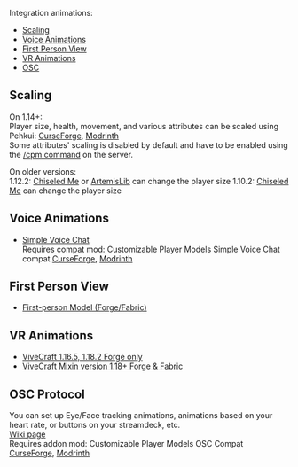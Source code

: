 Integration animations:
- [Scaling](#scaling)
- [Voice Animations](#voice-animations)
- [First Person View](#first-person-view)
- [VR Animations](#vr-animations)
- [OSC](#osc-protocol)

## Scaling
On 1.14+:  
Player size, health, movement, and various attributes can be scaled using Pehkui:
[CurseForge](https://www.curseforge.com/minecraft/mc-mods/pehkui), [Modrinth](https://modrinth.com/mod/pehkui)  
Some attributes' scaling is disabled by default and have to be enabled using the [/cpm command](https://github.com/tom5454/CustomPlayerModels/wiki/The--cpm-command#scaling) on the server.  

On older versions:  
1.12.2: [Chiseled Me](https://www.curseforge.com/minecraft/mc-mods/chiseled-me) or [ArtemisLib](https://www.curseforge.com/minecraft/mc-mods/artemislib) can change the player size
1.10.2: [Chiseled Me](https://www.curseforge.com/minecraft/mc-mods/chiseled-me) can change the player size


## Voice Animations
- [Simple Voice Chat](https://www.curseforge.com/minecraft/mc-mods/simple-voice-chat)  
Requires compat mod: Customizable Player Models Simple Voice Chat compat [CurseForge](https://www.curseforge.com/minecraft/mc-mods/cpmsvcc), [Modrinth](https://modrinth.com/mod/cpmsvcc)  

## First Person View
- [First-person Model (Forge/Fabric)](https://www.curseforge.com/minecraft/mc-mods/first-person-model)

## VR Animations
- [ViveCraft 1.16.5, 1.18.2 Forge only](https://www.vivecraft.org/)
- [ViveCraft Mixin version 1.18+ Forge & Fabric](https://www.curseforge.com/minecraft/mc-mods/vivecraft)

## OSC Protocol
You can set up Eye/Face tracking animations, animations based on your heart rate, or buttons on your streamdeck, etc.  
[Wiki page](https://github.com/tom5454/CustomPlayerModels/wiki/OSC-Setup)  
Requires addon mod: Customizable Player Models OSC Compat [CurseForge](https://www.curseforge.com/minecraft/mc-mods/cpmoscc), [Modrinth](https://modrinth.com/mod/cpmoscc)
